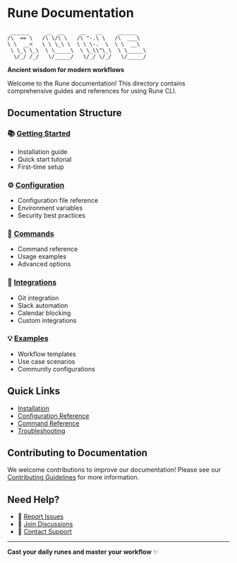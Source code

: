 # Rune Documentation

```
 ______     __  __     __   __     ______   
/\  == \   /\ \/\ \   /\ "-.\ \   /\  ___\  
\ \  __<   \ \ \_\ \  \ \ \-.  \  \ \  __\  
 \ \_\ \_\  \ \_____\  \ \_\\"\_\  \ \_____\
  \/_/ /_/   \/_____/   \/_/ \/_/   \/_____/ 
```

**Ancient wisdom for modern workflows**

Welcome to the Rune documentation! This directory contains comprehensive guides and references for using Rune CLI.

## Documentation Structure

### 📚 [Getting Started](./getting-started/)
- Installation guide
- Quick start tutorial
- First-time setup

### ⚙️ [Configuration](./configuration/)
- Configuration file reference
- Environment variables
- Security best practices

### 🔧 [Commands](./commands/)
- Command reference
- Usage examples
- Advanced options

### 🔗 [Integrations](./integrations/)
- Git integration
- Slack automation
- Calendar blocking
- Custom integrations

### 💡 [Examples](./examples/)
- Workflow templates
- Use case scenarios
- Community configurations

## Quick Links

- [Installation](./getting-started/installation.md)
- [Configuration Reference](./configuration/reference.md)
- [Command Reference](./commands/reference.md)
- [Troubleshooting](./getting-started/troubleshooting.md)

## Contributing to Documentation

We welcome contributions to improve our documentation! Please see our [Contributing Guidelines](../CONTRIBUTING.md) for more information.

## Need Help?

- 🐛 [Report Issues](https://github.com/ferg-cod3s/rune/issues)
- 💬 [Join Discussions](https://github.com/ferg-cod3s/rune/discussions)
- 📧 [Contact Support](mailto:support@rune.dev)

---

**Cast your daily runes and master your workflow** ✨